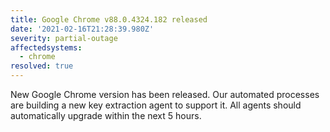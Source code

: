 ```yaml
---
title: Google Chrome v88.0.4324.182 released
date: '2021-02-16T21:28:39.980Z'
severity: partial-outage
affectedsystems:
  - chrome
resolved: true
---
```

New Google Chrome version has been released. Our automated processes are building a new key extraction agent to support it. All agents should automatically upgrade within the next 5 hours.

<!--- language code: en -->

